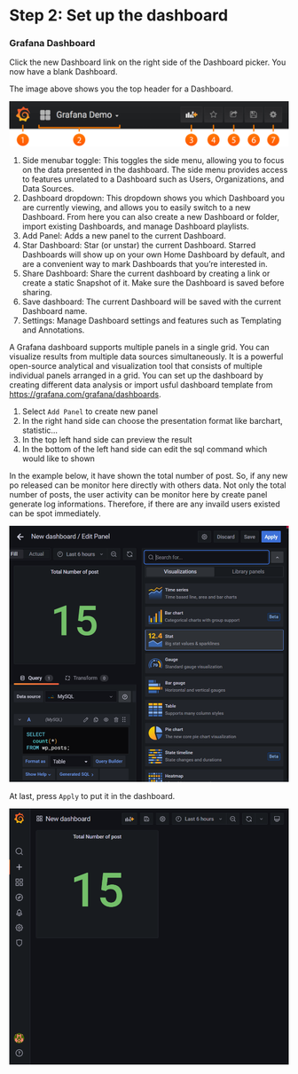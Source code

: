 # Step 2: Set up the dashboard

### Grafana Dashboard
Click the new Dashboard link on the right side of the Dashboard picker. You now have a blank Dashboard.

The image above shows you the top header for a Dashboard.

![GrafanaToolBar](./step2-1.png)
1. Side menubar toggle: This toggles the side menu, allowing you to focus on the data presented in the dashboard. The side menu provides access to features unrelated to a Dashboard such as Users, Organizations, and Data Sources.
2. Dashboard dropdown: This dropdown shows you which Dashboard you are currently viewing, and allows you to easily switch to a new Dashboard. From here you can also create a new Dashboard or folder, import existing Dashboards, and manage Dashboard playlists.
3. Add Panel: Adds a new panel to the current Dashboard.
4. Star Dashboard: Star (or unstar) the current Dashboard. Starred Dashboards will show up on your own Home Dashboard by default, and are a convenient way to mark Dashboards that you’re interested in.
5. Share Dashboard: Share the current dashboard by creating a link or create a static Snapshot of it. Make sure the Dashboard is saved before sharing.
6. Save dashboard: The current Dashboard will be saved with the current Dashboard name.
7. Settings: Manage Dashboard settings and features such as Templating and Annotations.

A Grafana dashboard supports multiple panels in a single grid. You can visualize results from multiple data sources simultaneously. It is a powerful open-source analytical and visualization tool that consists of multiple individual panels arranged in a grid.
You can set up the dashboard by creating different data analysis or import usful dashboard template from https://grafana.com/grafana/dashboards.

1. Select `Add Panel` to create new panel
2. In the right hand side can choose the presentation format like barchart, statistic...
3. In the top left hand side can preview the result
4. In the bottom of the left hand side can edit the sql command which would like to shown

In the example below, it have shown the total number of post. So, if any new po released can be monitor here directly with others data. Not only the total number of posts, the user activity can be monitor here by create panel generate log informations. Therefore, if there are any invaild users existed can be spot immediately.

![GrafanaToolBar](./step2-2.png)

At last, press `Apply` to put it in the dashboard.

![GrafanaToolBar](./step2-3.png)
